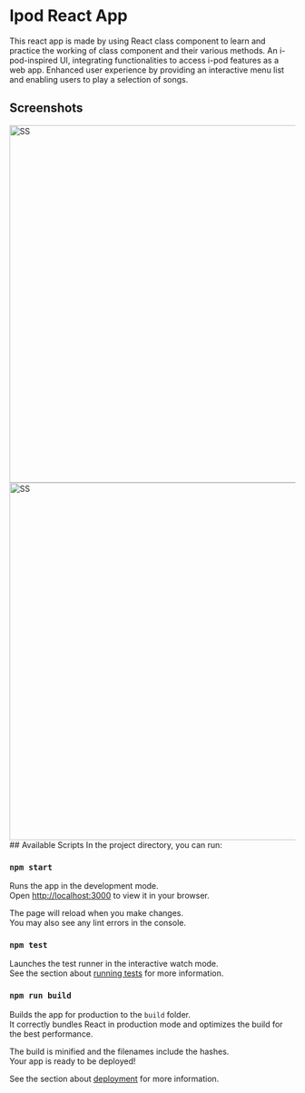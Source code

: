 # Ipod React App
This react app is made by using React class component to learn and practice the working of class component and their various methods.
An i-pod-inspired UI, integrating functionalities to access i-pod features as a web app.
Enhanced user experience by providing an interactive menu list and enabling users to play a selection of songs.

## Screenshots 
<img width="630" src="https://i.ibb.co/j53Q9Y0/Screenshot-16.png" alt="SS">
<img width="630" src="https://i.ibb.co/DwCzjcH/Screenshot-14.png" alt="SS">
## Available Scripts
In the project directory, you can run:

### `npm start`

Runs the app in the development mode.\
Open [http://localhost:3000](http://localhost:3000) to view it in your browser.

The page will reload when you make changes.\
You may also see any lint errors in the console.

### `npm test`

Launches the test runner in the interactive watch mode.\
See the section about [running tests](https://facebook.github.io/create-react-app/docs/running-tests) for more information.

### `npm run build`

Builds the app for production to the `build` folder.\
It correctly bundles React in production mode and optimizes the build for the best performance.

The build is minified and the filenames include the hashes.\
Your app is ready to be deployed!

See the section about [deployment](https://facebook.github.io/create-react-app/docs/deployment) for more information.

